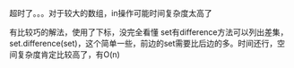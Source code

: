 超时了。。。对于较大的数组，in操作可能时间复杂度太高了

有比较巧的解法，使用了下标，没完全看懂
set有difference方法可以列出差集，set.difference(set)，这个简单一些，前边的set需要比后边的多。时间还行，空间复杂度肯定比较高了，有O(n)